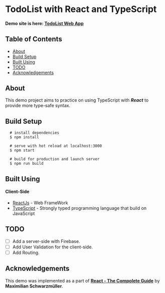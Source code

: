 # TodoList with React and TypeScript

#### Demo site is here: [TodoList Web App](https://user-auth-flow.web.app/)

## Table of Contents

- [About](#about)
- [Build Setup](#build_setup)
- [Built Using](#built_using)
- [TODO](#todo)
- [Acknowledgements](#achknowledgement)

## About <a name= "about"></a>

This demo project aims to practice on using TypeScript with **_React_** to provide more type-safe syntax.

## Build Setup <a name="build_setup"></a>

```
  # install dependencies
  $ npm install

  # serve with hot reload at localhost:3000
  $ npm start

  # build for production and launch server
  $ npm run build

```

## Built Using <a name="built_using"></a>

#### Client-Side

- [ReactJs](https://reactjs.org/) - Web FrameWork
- [TypeScript](https://www.typescriptlang.org/) - Strongly typed programming language that build on JavaScript

## TODO <a name="todo"></a>

- [ ] Add a server-side with Firebase.
- [ ] Add User Validation for the client-side.
- [ ] Add Routing.

## Acknowledgements <a name="acknowledgement"></a>

This demo was implemented as a part of [**React - The Compolete Guide**](https://www.udemy.com/course/react-the-complete-guide-incl-redux/) by **Maximilian Schwarzmüller**.
